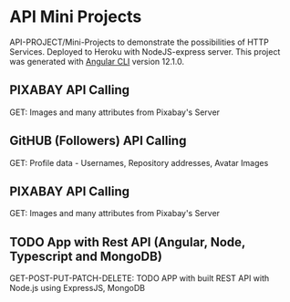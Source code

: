 # API Mini Projects

API-PROJECT/Mini-Projects to demonstrate the possibilities of HTTP Services.
Deployed to Heroku with NodeJS-express server.
This project was generated with [Angular CLI](https://github.com/angular/angular-cli) version 12.1.0.

## PIXABAY API Calling

GET: Images and many attributes from Pixabay's Server

## GitHUB (Followers) API Calling

GET: Profile data - Usernames, Repository
    addresses, Avatar Images

## PIXABAY API Calling

GET: Images and many attributes from Pixabay's Server
    
## TODO App with Rest API (Angular, Node, Typescript and MongoDB)

GET-POST-PUT-PATCH-DELETE: TODO APP with built REST API with Node.js using ExpressJS, MongoDB
